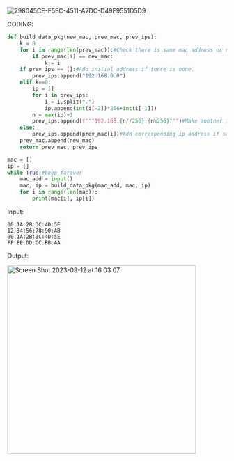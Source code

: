 ![298045CE-F5EC-4511-A7DC-D49F9551D5D9](https://github.com/yutaro741/G12_quiz/assets/111973553/254e4958-8a41-423d-9634-ca600e7e117b)

CODING:
```.py
def build_data_pkg(new_mac, prev_mac, prev_ips):
    k = 0
    for i in range(len(prev_mac)):#Check there is same mac address or not.
        if prev_mac[i] == new_mac:
            k = i
    if prev_ips == []:#Add initial address if there is none.
        prev_ips.append("192.168.0.0")
    elif k==0:
        ip = []
        for i in prev_ips:
            i = i.split(".")
            ip.append(int(i[-2])*256+int(i[-1]))
        n = max(ip)+1
        prev_ips.append(f"""192.168.{n//256}.{n%256}""")#Make another ip address if different.
    else:
        prev_ips.append(prev_mac[i])#Add corresponding ip address if same
    prev_mac.append(new_mac)
    return prev_mac, prev_ips

mac = []
ip = []
while True:#Loop forever
    mac_add = input()
    mac, ip = build_data_pkg(mac_add, mac, ip)
    for i in range(len(mac)):
        print(mac[i], ip[i])
```

Input:
```
00:1A:2B:3C:4D:5E
12:34:56:78:90:AB
00:1A:2B:3C:4D:5E
FF:EE:DD:CC:BB:AA
```

Output:

<img width="433" alt="Screen Shot 2023-09-12 at 16 03 07" src="https://github.com/yutaro741/G12_quiz/assets/111973553/f46d4c9d-e89c-4c07-9aa6-05db092ec5f8">
